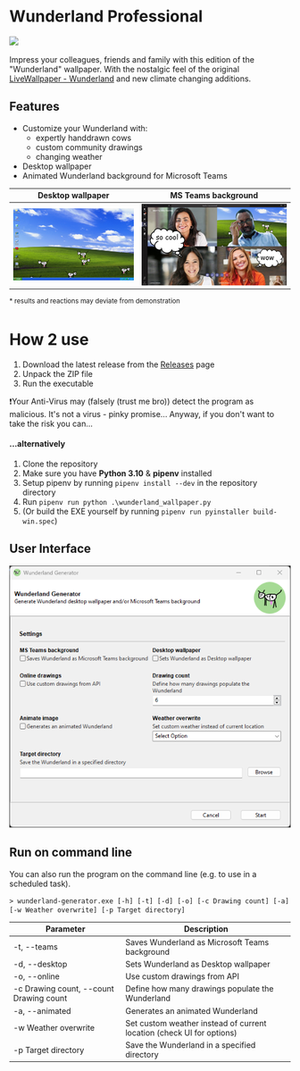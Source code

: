 # Wunderland Professional
![](https://github.com/DrHaid/wunderland-professional/actions/workflows/release-win.yml/badge.svg)  

Impress your colleagues, friends and family with this edition of the "Wunderland" wallpaper. With the nostalgic feel of the original [LiveWallpaper - Wunderland](https://github.com/DrHaid/LiveWallpaper-Wunderland) and new climate changing additions.

## Features
- Customize your Wunderland with:
    - expertly handdrawn cows
    - custom community drawings
    - changing weather
- Desktop wallpaper
- Animated Wunderland background for Microsoft Teams

| Desktop wallpaper | MS Teams background |
|-|-|
| ![Desktop](/docs/desktop.png) | ![Teams](/docs/teams.png) |

<sup>* results and reactions may deviate from demonstration</sup>



# How 2 use

1. Download the latest release from the [Releases](https://github.com/DrHaid/wunderland-professional/releases) page
2. Unpack the ZIP file
3. Run the executable

❗Your Anti-Virus may (falsely (trust me bro)) detect the program as malicious. It's not a virus - pinky promise... Anyway, if you don't want to take the risk you can...

#### ...alternatively

1. Clone the repository
2. Make sure you have **Python 3.10** & **pipenv** installed
3. Setup pipenv by running `pipenv install --dev` in the repository directory
4. Run `pipenv run python .\wunderland_wallpaper.py`
5. (Or build the EXE yourself by running `pipenv run pyinstaller build-win.spec`) 

## User Interface
![UI-Screenshot](/docs/ui.png)  

## Run on command line
You can also run the program on the command line (e.g. to use in a scheduled task).
```
> wunderland-generator.exe [-h] [-t] [-d] [-o] [-c Drawing count] [-a] [-w Weather overwrite] [-p Target directory]
```
| Parameter                               | Description                                                           |
|-----------------------------------------|-----------------------------------------------------------------------|
| -t, --teams                             | Saves Wunderland as Microsoft Teams background                        |
| -d, --desktop                           | Sets Wunderland as Desktop wallpaper                                  |
| -o, --online                            | Use custom drawings from API                                          |
| -c Drawing count, --count Drawing count | Define how many drawings populate the Wunderland                      |
| -a, --animated                          | Generates an animated Wunderland                                      |
| -w Weather overwrite                    | Set custom weather instead of current location (check UI for options) |
| -p Target directory                     | Save the Wunderland in a specified directory                          |
 
